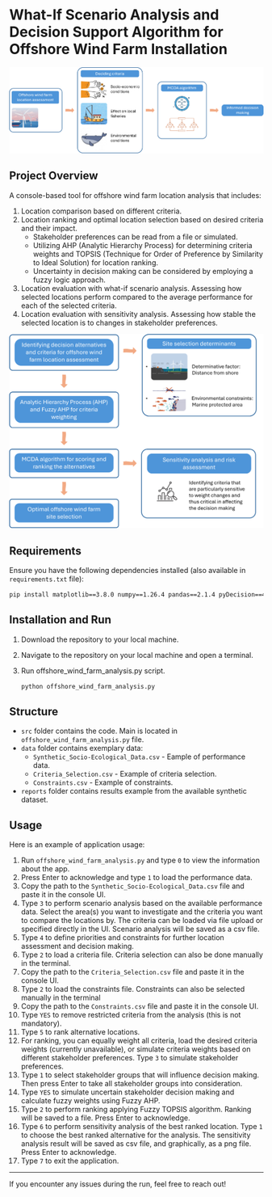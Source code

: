 # **What-If Scenario Analysis and Decision Support Algorithm for Offshore Wind Farm Installation**

<p align="center">
   <img src="visuals/task_overview.png" alt="Project Illustration" width="800" height="auto">
</p>

## **Project Overview**
A console-based tool for offshore wind farm location analysis that includes:
1. Location comparison based on different criteria.
2. Location ranking and optimal location selection based on desired criteria and their impact.
   - Stakeholder preferences can be read from a file or simulated.
   - Utilizing AHP (Analytic Hierarchy Process) for determining criteria weights and TOPSIS (Technique for Order of Preference by Similarity to Ideal Solution) for location ranking.
   - Uncertainty in decision making can be considered by employing a fuzzy logic approach.
3. Location evaluation with what-if scenario analysis. Assessing how selected locations perform compared to the average performance for each of the selected criteria.
4. Location evaluation with sensitivity analysis. Assessing how stable the selected location is to changes in stakeholder preferences.

<p align="center">
   <img src="visuals/site_search.png" alt="Application Usage Example" width="600" height="auto">
</p>

## **Requirements**
Ensure you have the following dependencies installed (also available in `requirements.txt` file):
```bash
pip install matplotlib==3.8.0 numpy==1.26.4 pandas==2.1.4 pyDecision==4.5.8
```

## **Installation and Run**
1. Download the repository to your local machine.

2. Navigate to the repository on your local machine and open a terminal.

3. Run offshore_wind_farm_analysis.py script.
   ```bash
   python offshore_wind_farm_analysis.py
   ```

## **Structure**
- `src` folder contains the code. Main is located in `offshore_wind_farm_analysis.py` file.
- `data` folder contains exemplary data:
   - `Synthetic_Socio-Ecological_Data.csv` - Eample of performance data.
   - `Criteria_Selection.csv` - Example of criteria selection.
   - `Constraints.csv` - Example of constraints.
- `reports` folder contains results example from the available synthetic dataset.


## **Usage**
Here is an example of application usage:
1. Run `offshore_wind_farm_analysis.py` and type `0` to view the information about the app.
2. Press Enter to acknowledge and type `1` to load the performance data.
3. Copy the path to the `Synthetic_Socio-Ecological_Data.csv` file and paste it in the console UI.
4. Type `3` to perform scenario analysis based on the available performance data. Select the area(s) you want to investigate and the criteria you want to compare the locations by. The criteria can be loaded via file upload or specified directly in the UI. Scenario analysis will be saved as a csv file.
5. Type `4` to define priorities and constraints for further location assessment and decision making. 
6. Type `2` to load a criteria file. Criteria selection can also be done manually in the terminal.
7. Copy the path to the `Criteria_Selection.csv` file and paste it in the console UI.
8. Type `2` to load the constraints file. Constraints can also be selected manually in the terminal
9. Copy the path to the `Constraints.csv` file and paste it in the console UI.
10. Type `YES` to remove restricted criteria from the analysis (this is not mandatory).
11. Type `5` to rank alternative locations.
12. For ranking, you can equally weight all criteria, load the desired criteria weights (currently unavailable), or simulate criteria weights based on different stakeholder preferences. Type `3` to simulate stakeholder preferences.
13. Type `1` to select stakeholder groups that will influence decision making. Then press Enter to take all stakeholder groups into consideration.
14. Type `YES` to simulate uncertain stakeholder decision making and calculate fuzzy weights using Fuzzy AHP.
15. Type `2` to perform ranking applying Fuzzy TOPSIS algorithm. Ranking will be saved to a file. Press Enter to acknowledge.
16. Type `6` to perform sensitivity analysis of the best ranked location. Type `1` to choose the best ranked alternative for the analysis. The sensitivity analysis result will be saved as csv file, and graphically, as a png file. Press Enter to acknowledge.
17. Type `7` to exit the application.

---

If you encounter any issues during the run, feel free to reach out!
